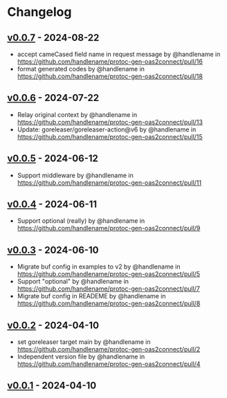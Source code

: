 # Changelog

## [v0.0.7](https://github.com/handlename/protoc-gen-oas2connect/compare/v0.0.6...v0.0.7) - 2024-08-22
- accept cameCased field name in request message by @handlename in https://github.com/handlename/protoc-gen-oas2connect/pull/16
- format generated codes by @handlename in https://github.com/handlename/protoc-gen-oas2connect/pull/18

## [v0.0.6](https://github.com/handlename/protoc-gen-oas2connect/compare/v0.0.5...v0.0.6) - 2024-07-22
- Relay original context by @handlename in https://github.com/handlename/protoc-gen-oas2connect/pull/13
- Update: goreleaser/goreleaser-action@v6 by @handlename in https://github.com/handlename/protoc-gen-oas2connect/pull/15

## [v0.0.5](https://github.com/handlename/protoc-gen-oas2connect/compare/v0.0.4...v0.0.5) - 2024-06-12
- Support middleware by @handlename in https://github.com/handlename/protoc-gen-oas2connect/pull/11

## [v0.0.4](https://github.com/handlename/protoc-gen-oas2connect/compare/v0.0.3...v0.0.4) - 2024-06-11
- Support optional (really) by @handlename in https://github.com/handlename/protoc-gen-oas2connect/pull/9

## [v0.0.3](https://github.com/handlename/protoc-gen-oas2connect/compare/v0.0.2...v0.0.3) - 2024-06-10
- Migrate buf config in examples to v2 by @handlename in https://github.com/handlename/protoc-gen-oas2connect/pull/5
- Support "optional" by @handlename in https://github.com/handlename/protoc-gen-oas2connect/pull/7
- Migrate buf config in READEME by @handlename in https://github.com/handlename/protoc-gen-oas2connect/pull/8

## [v0.0.2](https://github.com/handlename/protoc-gen-oas2connect/compare/v0.0.1...v0.0.2) - 2024-04-10
- set goreleaser target main by @handlename in https://github.com/handlename/protoc-gen-oas2connect/pull/2
- Independent version file by @handlename in https://github.com/handlename/protoc-gen-oas2connect/pull/4

## [v0.0.1](https://github.com/handlename/protoc-gen-oas2connect/commits/v0.0.1) - 2024-04-10
